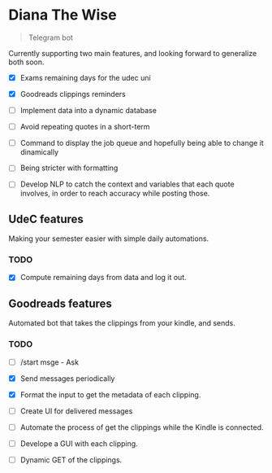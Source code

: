 # Diana The Wise
> Telegram bot

Currently supporting two main features, and looking forward to generalize both soon.
- [x] Exams remaining days for the udec uni
- [x] Goodreads clippings reminders
- [ ] Implement data into a dynamic database
- [ ] Avoid repeating quotes in a short-term
- [ ] Command to display the job queue and hopefully being able to change it dinamically
- [ ] Being stricter with formatting
- [ ] Develop NLP to catch the context and variables that each quote involves, in order to reach accuracy while posting those.


## UdeC features
Making your semester easier with simple daily automations.

### TODO
- [x] Compute remaining days from data and log it out.

## Goodreads features
Automated bot that takes the clippings from your kindle, and sends.

### TODO 
- [ ] /start msge - Ask
- [x] Send messages periodically
- [x] Format the input to get the metadata of each clipping.
- [ ] Create UI for delivered messages

- [ ] Automate the process of get the clippings while the Kindle is connected.
- [ ] Develope a GUI with each clipping.
- [ ] Dynamic GET of the clippings.
